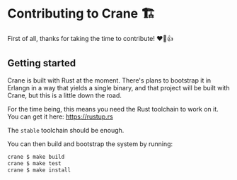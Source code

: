 # Contributing to Crane :building_construction: 

First of all, thanks for taking the time to contribute! :heart::tada::+1:

## Getting started

Crane is built with Rust at the moment. There's plans to bootstrap it in
Erlangn in a way that yields a single binary, and that project will be built
with Crane, but this is a little down the road.

For the time being, this means you need the Rust toolchain to work on it. You
can get it here: https://rustup.rs

The `stable` toolchain should be enough.

You can then build and bootstrap the system by running:

```sh
crane $ make build
crane $ make test
crane $ make install
```
